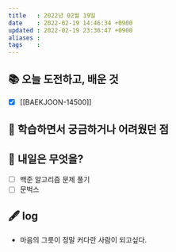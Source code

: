 ```yaml
---
title   : 2022년 02월 19일 
date    : 2022-02-19 14:46:34 +0900
updated : 2022-02-19 23:36:47 +0900
aliases : 
tags    : 
---
```

## 📚 오늘 도전하고, 배운 것
- [x] [[BAEKJOON-14500]]

## 🤔 학습하면서 궁금하거나 어려웠던 점 

## 🌅 내일은 무엇을?
- [ ] 백준 알고리즘 문제 풀기
- [ ] 문벅스 
			
## 🖋 log
- 마음의 그릇이 정말 커다란 사람이 되고싶다.  


